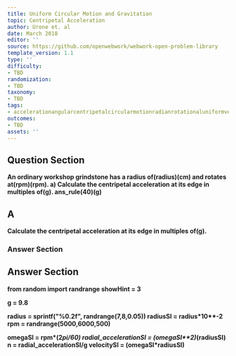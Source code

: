 ```yaml
---
title: Uniform Circular Motion and Gravitation
topic: Centripetal Acceleration
author: Urone et. al
date: March 2018
editor: ''
source: https://github.com/openwebwork/webwork-open-problem-library
template_version: 1.1
type: ''
difficulty:
- TBD
randomization:
- TBD
taxonomy:
- TBD
tags:
- accelerationangularcentripetalcircularmotionradianrotationaluniformvelocity
outcomes:
- TBD
assets: ''
---
```


## Question Section 

<b>
An ordinary workshop grindstone has a radius of(radius)(cm) and rotates at(rpm)(rpm).
a) Calculate the centripetal acceleration at its edge in multiples of(g).
ans_rule(40)(g)

## A
Calculate the centripetal acceleration at its edge in multiples of(g).
### Answer Section


## Answer Section

from random import randrange
showHint = 3

g = 9.8

radius = sprintf("%0.2f", randrange(7,8,0.05))
radiusSI = radius*10**-2
rpm = randrange(5000,6000,500)

omegaSI = rpm*(2*pi/60)
radial_accelerationSI = (omegaSI**2)*(radiusSI)
n = radial_accelerationSI/g
velocitySI = (omegaSI*radiusSI)